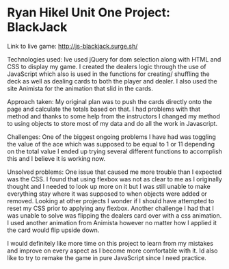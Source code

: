 # Ryan Hikel Unit One Project: BlackJack

Link to live game: http://js-blackjack.surge.sh/

Technologies used:
Ive used jQuery for dom selection along with HTML and CSS to display my game. I created the dealers logic through the use of JavaScript which also is used in the functions for creating/ shuffling the deck as well as dealing cards to both the player and dealer. I also used the site Animista for the animation that slid in the cards.

Approach taken:
My original plan was to push the cards directly onto the page and calculate the totals based on that. I had problems with that method and thanks to some help from the instructors I changed my method to using objects to store most of my data and do all the work in Javascript.

Challenges:
One of the biggest ongoing problems I have had was toggling the value of the ace which was supposed to be equal to 1 or 11 depending on the total value I ended up trying several different functions to accomplish this and I believe it is working now. 

Unsolved problems:
One issue that caused me more trouble than I expected was the CSS. I found that using flexbox was not as clear to me as I originally thought and I needed to look up more on it but I was still unable to make everything stay where it was supposed to when objects were added or removed. Looking at other projects I wonder if I should have attempted to reset my CSS prior to applying any flexbox. Another challenge I had that I was unable to solve was flipping the dealers card over with a css animation. I used another animation from Animista however no matter how I applied it the card would flip upside down.

I would definitely like more time on this project to learn from my mistakes and improve on every aspect as I become more comfortable with it. Id also like to try to remake the game in pure JavaScript since I need practice.
